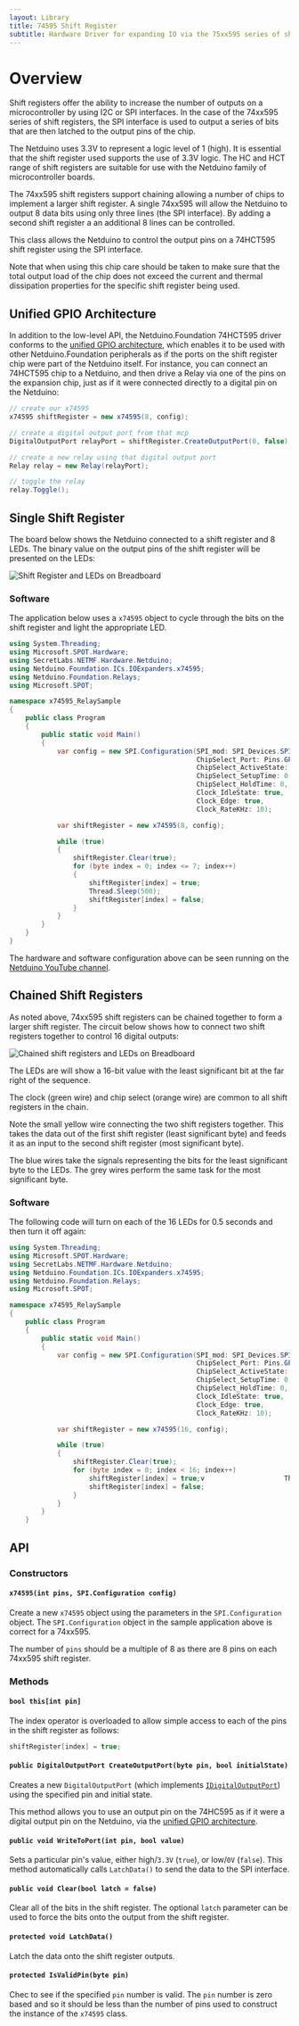 ```yaml
---
layout: Library
title: 74595 Shift Register
subtitle: Hardware Driver for expanding IO via the 75xx595 series of shift registers.
---
```


# Overview

Shift registers offer the ability to increase the number of outputs on a microcontroller by using I2C or SPI interfaces.  In the case of the 74xx595 series of shift registers, the SPI interface is used to output a series of bits that are then latched to the output pins of the chip.

The Netduino uses 3.3V to represent a logic level of 1 (high).  It is essential that the shift register used supports the use of 3.3V logic.  The HC and HCT range of shift registers are suitable for use with the Netduino family of microcontroller boards.

The 74xx595 shift registers support chaining allowing a number of chips to implement a larger shift register.  A single 74xx595 will allow the Netduino to output 8 data bits using only three lines (the SPI interface).  By adding a second shift register a an additional 8 lines can be controlled.

This class allows the Netduino to control the output pins on a 74HCT595 shift register using the SPI interface.

Note that when using this chip care should be taken to make sure that the total output load of the chip does not exceed the current and thermal dissipation properties for the specific shift register being used.

## Unified GPIO Architecture

In addition to the low-level API, the Netduino.Foundation 74HCT595 driver conforms to the [unified GPIO architecture](/API/GPIO/), which enables it to be used with other Netduino.Foundation peripherals as if the ports on the shift register chip were part of the Netduino itself. For instance, you can connect an 74HCT595 chip to a Netduino, and then drive a Relay via one of the pins on the expansion chip, just as if it were connected directly to a digital pin on the Netduino:

```csharp
// create our x74595
x74595 shiftRegister = new x74595(8, config);

// create a digital output port from that mcp
DigitalOutputPort relayPort = shiftRegister.CreateOutputPort(0, false);

// create a new relay using that digital output port
Relay relay = new Relay(relayPort);

// toggle the relay
relay.Toggle();
```

## Single Shift Register

The board below shows the Netduino connected to a shift register and 8 LEDs.  The binary value on the output pins of the shift register will be presented on the LEDs:

![Shift Register and LEDs on Breadboard](ShiftRegisterAndLEDsOnBreadboard.png)

### Software

The application below uses a `x74595` object to cycle through the bits on the shift register and light the appropriate LED.

```csharp
using System.Threading;
using Microsoft.SPOT.Hardware;
using SecretLabs.NETMF.Hardware.Netduino;
using Netduino.Foundation.ICs.IOExpanders.x74595;
using Netduino.Foundation.Relays;
using Microsoft.SPOT;

namespace x74595_RelaySample
{
    public class Program
    {
        public static void Main()
        {
            var config = new SPI.Configuration(SPI_mod: SPI_Devices.SPI1,
                                               ChipSelect_Port: Pins.GPIO_PIN_D8,
                                               ChipSelect_ActiveState: false,
                                               ChipSelect_SetupTime: 0,
                                               ChipSelect_HoldTime: 0,
                                               Clock_IdleState: true,
                                               Clock_Edge: true,
                                               Clock_RateKHz: 10);

            var shiftRegister = new x74595(8, config);

            while (true)
            {
                shiftRegister.Clear(true);
                for (byte index = 0; index <= 7; index++)
                {
                    shiftRegister[index] = true;
                    Thread.Sleep(500);
                    shiftRegister[index] = false;
                }
            }
        }
    }
}
```

The hardware and software configuration above can be seen running on the [Netduino YouTube channel](https://youtu.be/uLxth43EwIQ).

## Chained Shift Registers

As noted above, 74xx595 shift registers can be chained together to form a larger shift register.  The circuit below shows how to connect two shift registers together to control 16 digital outputs:

![Chained shift registers and LEDs on Breadboard](ChainedShiftRegistersAndLEDs.png)

The LEDs are will show a 16-bit value with the least significant bit at the far right of the sequence.

The clock (green wire) and chip select (orange wire) are common to all shift registers in the chain.

Note the small yellow wire connecting the two shift registers together.  This takes the data out of the first shift register (least significant byte) and feeds it as an input to the second shift register (most significant byte).

The blue wires take the signals representing the bits for the least significant byte to the LEDs.  The grey wires perform the same task for the most significant byte.

### Software

The following code will turn on each of the 16 LEDs for 0.5 seconds and then turn it off again:

```csharp
using System.Threading;
using Microsoft.SPOT.Hardware;
using SecretLabs.NETMF.Hardware.Netduino;
using Netduino.Foundation.ICs.IOExpanders.x74595;
using Netduino.Foundation.Relays;
using Microsoft.SPOT;

namespace x74595_RelaySample
{
    public class Program
    {
        public static void Main()
        {
            var config = new SPI.Configuration(SPI_mod: SPI_Devices.SPI1,
                                               ChipSelect_Port: Pins.GPIO_PIN_D8,
                                               ChipSelect_ActiveState: false,
                                               ChipSelect_SetupTime: 0,
                                               ChipSelect_HoldTime: 0,
                                               Clock_IdleState: true,
                                               Clock_Edge: true,
                                               Clock_RateKHz: 10);

            var shiftRegister = new x74595(16, config);

            while (true)
            {
                shiftRegister.Clear(true);
                for (byte index = 0; index < 16; index++)
                    shiftRegister[index] = true;v                    Thread.Sleep(500);
                    shiftRegister[index] = false;
                }
            }
        }
    }
```

## API

### Constructors

#### `x74595(int pins, SPI.Configuration config)`

Create a new `x74595` object using the parameters in the `SPI.Configuration` object.  The `SPI.Configuration` object in the sample application above is correct for a 74xx595.

The number of `pins` should be a multiple of 8 as there are 8 pins on each 74xx595 shift register.

### Methods

#### `bool this[int pin]`

The index operator is overloaded to allow simple access to each of the pins in the shift register as follows:

```csharp
shiftRegister[index] = true;
```

#### `public DigitalOutputPort CreateOutputPort(byte pin, bool initialState)`

Creates a new `DigitalOutputPort` (which implements [`IDigitalOutputPort`](/API/GPIO/IDigitalOutputPort/)) using the specified pin and initial state.

This method allows you to use an output pin on the 74HC595 as if it were a digital output pin on the Netduino, via the [unified GPIO architecture](/API/GPIO/).

#### `public void WriteToPort(int pin, bool value)`

Sets a particular pin's value, either high/`3.3V` (`true`), or low/`0V` (`false`). This method automatically calls `LatchData()` to send the data to the SPI interface.

#### `public void Clear(bool latch = false)`

Clear all of the bits in the shift register.  The optional `latch` parameter can be used to force the bits onto the output from the shift register.

#### `protected void LatchData()`

Latch the data onto the shift register outputs.

#### `protected IsValidPin(byte pin)`

Chec to see if the specified `pin` number is valid. The `pin` number is zero based and so it should be less than the number of pins used to construct the instance of the `x74595` class.